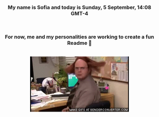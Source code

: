 


<div align="center">
<h3 >My name is Sofia and today is Sunday, 5 September, 14:08 GMT-4</h3><br>
<h3 >For now, me and my personalities are working to create a fun Readme 👋
</h3><br>
<img src='img/dwight.gif' alt='working...'/>
</div>

